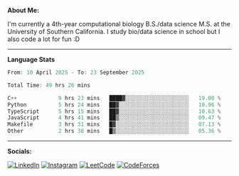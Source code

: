 **About Me:**

I'm currently a 4th-year computational biology B.S./data science M.S. at the University of Southern California. I study bio/data science in school but I also code a lot for fun :D

-------

**Language Stats**

<!--START_SECTION:waka-->

```c++
From: 10 April 2025 - To: 23 September 2025

Total Time: 49 hrs 26 mins

C++             9 hrs 23 mins   ████▓░░░░░░░░░░░░░░░░░░░░   19.00 %
Python          5 hrs 24 mins   ██▓░░░░░░░░░░░░░░░░░░░░░░   10.96 %
TypeScript      5 hrs 15 mins   ██▓░░░░░░░░░░░░░░░░░░░░░░   10.63 %
JavaScript      4 hrs 41 mins   ██▒░░░░░░░░░░░░░░░░░░░░░░   09.47 %
Makefile        3 hrs 31 mins   █▓░░░░░░░░░░░░░░░░░░░░░░░   07.13 %
Other           2 hrs 38 mins   █▒░░░░░░░░░░░░░░░░░░░░░░░   05.36 %
```

<!--END_SECTION:waka-->

-------

**Socials:**

[![LinkedIn](https://img.shields.io/badge/LinkedIn-0077B5?style=for-the-badge&logo=linkedin&logoColor=white)](https://www.linkedin.com/in/alxyzhang/)
[![Instagram](https://img.shields.io/badge/Instagram-E4405F?style=for-the-badge&logo=instagram&logoColor=white)](https://www.instagram.com/zhanga.virus/)
[![LeetCode](https://img.shields.io/badge/-LeetCode-FFA116?style=for-the-badge&logo=LeetCode&logoColor=black)](https://leetcode.com/cppshooter/)
[![CodeForces](https://img.shields.io/badge/Codeforces-445f9d?style=for-the-badge&logo=Codeforces&logoColor=white)](https://codeforces.com/profile/alyzha)
